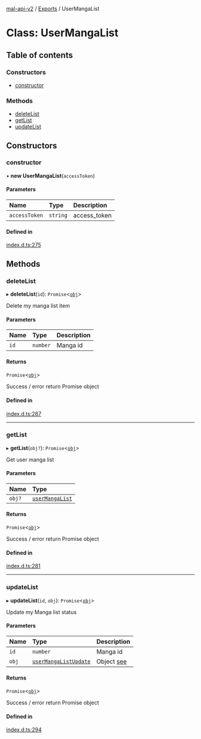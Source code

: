 [mal-api-v2](../../README.md) / [Exports](../modules.md) / UserMangaList

# Class: UserMangaList

## Table of contents

### Constructors

-   [constructor](UserMangaList.md#constructor)

### Methods

-   [deleteList](UserMangaList.md#deletelist)
-   [getList](UserMangaList.md#getlist)
-   [updateList](UserMangaList.md#updatelist)

## Constructors

### constructor

• **new UserMangaList**(`accessToken`)

#### Parameters

| Name          | Type     | Description  |
| :------------ | :------- | :----------- |
| `accessToken` | `string` | access_token |

#### Defined in

[index.d.ts:275](https://github.com/droidxrx/mal-api-v2/blob/8b67e4b/lib/index.d.ts#L275)

## Methods

### deleteList

▸ **deleteList**(`id`): `Promise`<[`obj`](../interfaces/obj.md)\>

Delete my manga list item

#### Parameters

| Name | Type     | Description |
| :--- | :------- | :---------- |
| `id` | `number` | Manga id    |

#### Returns

`Promise`<[`obj`](../interfaces/obj.md)\>

Success / error return Promise object

#### Defined in

[index.d.ts:287](https://github.com/droidxrx/mal-api-v2/blob/8b67e4b/lib/index.d.ts#L287)

---

### getList

▸ **getList**(`obj?`): `Promise`<[`obj`](../interfaces/obj.md)\>

Get user manga list

#### Parameters

| Name   | Type                                              |
| :----- | :------------------------------------------------ |
| `obj?` | [`userMangaList`](../interfaces/userMangaList.md) |

#### Returns

`Promise`<[`obj`](../interfaces/obj.md)\>

Success / error return Promise object

#### Defined in

[index.d.ts:281](https://github.com/droidxrx/mal-api-v2/blob/8b67e4b/lib/index.d.ts#L281)

---

### updateList

▸ **updateList**(`id`, `obj`): `Promise`<[`obj`](../interfaces/obj.md)\>

Update my Manga list status

#### Parameters

| Name  | Type                                                          | Description                                        |
| :---- | :------------------------------------------------------------ | :------------------------------------------------- |
| `id`  | `number`                                                      | Manga id                                           |
| `obj` | [`userMangaListUpdate`](../interfaces/userMangaListUpdate.md) | Object [see](../interfaces/userMangaListUpdate.md) |

#### Returns

`Promise`<[`obj`](../interfaces/obj.md)\>

Success / error return Promise object

#### Defined in

[index.d.ts:294](https://github.com/droidxrx/mal-api-v2/blob/8b67e4b/lib/index.d.ts#L294)
